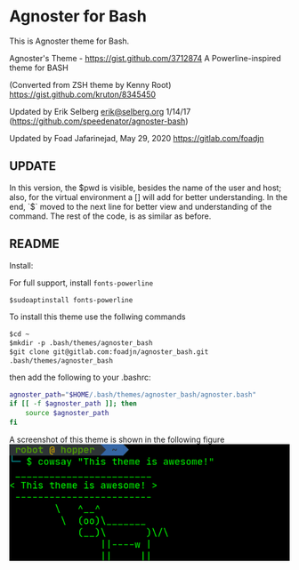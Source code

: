 # Agnoster for Bash

This is Agnoster theme for Bash.

Agnoster's Theme - <https://gist.github.com/3712874>
A Powerline-inspired theme for BASH

(Converted from ZSH theme by Kenny Root)
<https://gist.github.com/kruton/8345450>

Updated by Erik Selberg erik@selberg.org 1/14/17
(<https://github.com/speedenator/agnoster-bash>)

Updated by Foad Jafarinejad, May 29, 2020
<https://gitlab.com/foadjn>

## UPDATE

In this version, the $pwd is visible, besides the name of the user and host; also, for the virtual environment a [] will add for better understanding. In the end, `$` moved to the next line for better view and understanding of the command. The rest of the code, is as similar as before.

## README

Install:

For full support, install `fonts-powerline`

```shell
$sudoaptinstall fonts-powerline
```

To install this theme use the follwing commands

```shell
$cd ~
$mkdir -p .bash/themes/agnoster_bash
$git clone git@gitlab.com:foadjn/agnoster_bash.git .bash/themes/agnoster_bash
```

then add the following to your .bashrc:

```bash
agnoster_path="$HOME/.bash/themes/agnoster_bash/agnoster.bash"
if [[ -f $agnoster_path ]]; then
    source $agnoster_path
fi
```

A screenshot of this theme is shown in the following figure
![ScreenShot](images/screenshot.png)
